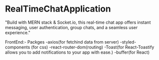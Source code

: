 # RealTimeChatApplication
"Build with MERN stack &amp; Socket.io, this real-time chat app offers instant messaging, user authentication, group chats, and a seamless user experience."


FrontEnd:-
Packges
-axios(for fetchind data from server)
-styled-components (for css)
-react-router-dom(routing) 
-Toast(for React-Toastify allows you to add notifications to your app with ease.)
-buffer(for React)
